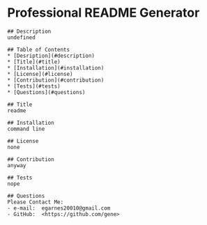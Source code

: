# Professional README Generator

    ## Description
    undefined

    ## Table of Contents
    * [Desription](#description)
    * [Title](#title)
    * [Installation](#installation)
    * [License](#license)
    * [Contribution](#contribution)
    * [Tests](#tests)
    * [Questions](#questions)

    ## Title
    readme

    ## Installation
    command line

    ## License
    none

    ## Contribution
    anyway

    ## Tests
    nope

    ## Questions
    Please Contact Me:  
    - e-mail:  egarnes20010@gmail.com
    - GitHub:  <https://github.com/gene>
